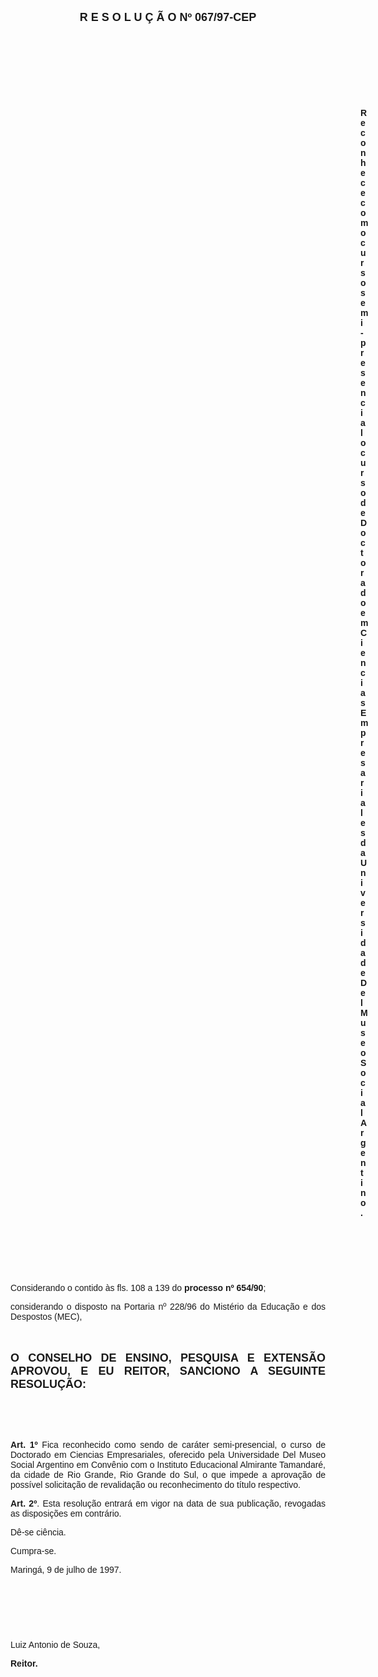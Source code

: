<BODY>

<B><FONT FACE="Arial" SIZE=4><P ALIGN="CENTER">R E S O L U &Ccedil; &Atilde; O  Nº  067/97-CEP</P>
</B></FONT><FONT FACE="Arial"><P ALIGN="JUSTIFY"></P>
<P ALIGN="JUSTIFY">&nbsp;</P>
<P ALIGN="JUSTIFY">&nbsp;</P>
<P ALIGN="JUSTIFY">&nbsp;</P>
<P ALIGN="JUSTIFY">&nbsp;</P><DIR>
<DIR>
<DIR>
<DIR>
<DIR>
<DIR>
<DIR>
<DIR>
<DIR>
<DIR>
<DIR>
<DIR>
<DIR>
<DIR>

<B><P ALIGN="JUSTIFY">Reconhece como curso semi-presencial o curso de Doctorado em Ciencias Empresariales da Universidade Del Museo Social Argentino.</P>
</B><P ALIGN="JUSTIFY"></P>
<P ALIGN="JUSTIFY">&nbsp;</P>
<P ALIGN="JUSTIFY">&nbsp;</P>
<P ALIGN="JUSTIFY">&nbsp;</P></DIR>
</DIR>
</DIR>
</DIR>
</DIR>
</DIR>
</DIR>
</DIR>
</DIR>
</DIR>
</DIR>
</DIR>
</DIR>
</DIR>

<P ALIGN="JUSTIFY">&#9;&#9;Considerando o contido &agrave;s fls. 108 a 139 do <B>processo nº 654/90</B>;</P>
<P ALIGN="JUSTIFY">&#9;&#9;considerando o disposto na Portaria nº 228/96 do Mist&eacute;rio da Educa&ccedil;&atilde;o e dos Despostos (MEC),</P>
<P ALIGN="JUSTIFY"></P>
<P ALIGN="JUSTIFY">&nbsp;</P>
</FONT><B><FONT FACE="Arial" SIZE=4><P ALIGN="JUSTIFY">O CONSELHO DE ENSINO, PESQUISA E EXTENS&Atilde;O APROVOU, E EU REITOR, SANCIONO A SEGUINTE RESOLU&Ccedil;&Atilde;O:</P>
</B></FONT><FONT FACE="Arial"><P ALIGN="JUSTIFY"></P>
<P ALIGN="JUSTIFY">&nbsp;</P>
<P ALIGN="JUSTIFY">&nbsp;</P>
<B><P ALIGN="JUSTIFY">Art. 1º</B> Fica reconhecido como sendo de car&aacute;ter semi-presencial, o curso de Doctorado em Ciencias Empresariales, oferecido pela Universidade Del Museo Social Argentino em Conv&ecirc;nio com o Instituto Educacional Almirante Tamandar&eacute;, da cidade de Rio Grande, Rio Grande do Sul, o que impede a aprova&ccedil;&atilde;o de poss&iacute;vel solicita&ccedil;&atilde;o de revalida&ccedil;&atilde;o ou reconhecimento do t&iacute;tulo respectivo.</P>
<B><P ALIGN="JUSTIFY">Art. 2º</B>. Esta resolu&ccedil;&atilde;o entrar&aacute; em vigor na data de sua publica&ccedil;&atilde;o, revogadas as disposi&ccedil;&otilde;es em contr&aacute;rio.</P>
<P ALIGN="JUSTIFY">D&ecirc;-se ci&ecirc;ncia.</P>
<P ALIGN="JUSTIFY">Cumpra-se.</P>
<P ALIGN="JUSTIFY"></P>
<P>Maring&aacute;, 9 de julho de 1997.</P>
<P ALIGN="JUSTIFY"></P>
<P ALIGN="JUSTIFY">&nbsp;</P>
<P ALIGN="JUSTIFY">&nbsp;</P>
<P ALIGN="JUSTIFY">&nbsp;</P>
<P ALIGN="JUSTIFY">Luiz Antonio de Souza,</P>
<B><P ALIGN="JUSTIFY">Reitor.</P></B></FONT></BODY>
